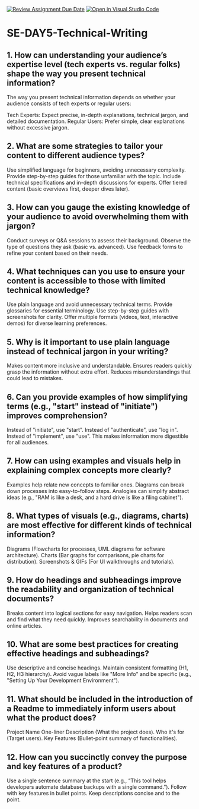 [![Review Assignment Due Date](https://classroom.github.com/assets/deadline-readme-button-22041afd0340ce965d47ae6ef1cefeee28c7c493a6346c4f15d667ab976d596c.svg)](https://classroom.github.com/a/zsAR-pyY)
[![Open in Visual Studio Code](https://classroom.github.com/assets/open-in-vscode-2e0aaae1b6195c2367325f4f02e2d04e9abb55f0b24a779b69b11b9e10269abc.svg)](https://classroom.github.com/online_ide?assignment_repo_id=18473236&assignment_repo_type=AssignmentRepo)
# SE-DAY5-Technical-Writing
## 1. How can understanding your audience’s expertise level (tech experts vs. regular folks) shape the way you present technical information?

The way you present technical information depends on whether your audience consists of tech experts or regular users:

Tech Experts: Expect precise, in-depth explanations, technical jargon, and detailed documentation.
Regular Users: Prefer simple, clear explanations without excessive jargon.

## 2. What are some strategies to tailor your content to different audience types?

Use simplified language for beginners, avoiding unnecessary complexity.
Provide step-by-step guides for those unfamiliar with the topic.
Include technical specifications and in-depth discussions for experts.
Offer tiered content (basic overviews first, deeper dives later).

## 3. How can you gauge the existing knowledge of your audience to avoid overwhelming them with jargon?

Conduct surveys or Q&A sessions to assess their background.
Observe the type of questions they ask (basic vs. advanced).
Use feedback forms to refine your content based on their needs.

## 4. What techniques can you use to ensure your content is accessible to those with limited technical knowledge?

Use plain language and avoid unnecessary technical terms.
Provide glossaries for essential terminology.
Use step-by-step guides with screenshots for clarity.
Offer multiple formats (videos, text, interactive demos) for diverse learning preferences.

## 5. Why is it important to use plain language instead of technical jargon in your writing?

Makes content more inclusive and understandable.
Ensures readers quickly grasp the information without extra effort.
Reduces misunderstandings that could lead to mistakes.

## 6. Can you provide examples of how simplifying terms (e.g., "start" instead of "initiate") improves comprehension?

Instead of "initiate", use "start".
Instead of "authenticate", use "log in".
Instead of "implement", use "use".
This makes information more digestible for all audiences.

## 7. How can using examples and visuals help in explaining complex concepts more clearly?

Examples help relate new concepts to familiar ones.
Diagrams can break down processes into easy-to-follow steps.
Analogies can simplify abstract ideas (e.g., "RAM is like a desk, and a hard drive is like a filing cabinet").

## 8. What types of visuals (e.g., diagrams, charts) are most effective for different kinds of technical information?

Diagrams (Flowcharts for processes, UML diagrams for software architecture).
Charts (Bar graphs for comparisons, pie charts for distribution).
Screenshots & GIFs (For UI walkthroughs and tutorials).

## 9. How do headings and subheadings improve the readability and organization of technical documents?

Breaks content into logical sections for easy navigation.
Helps readers scan and find what they need quickly.
Improves searchability in documents and online articles.

## 10. What are some best practices for creating effective headings and subheadings?

Use descriptive and concise headings.
Maintain consistent formatting (H1, H2, H3 hierarchy).
Avoid vague labels like "More Info" and be specific (e.g., "Setting Up Your Development Environment").

## 11. What should be included in the introduction of a Readme to immediately inform users about what the product does?

Project Name
One-liner Description (What the project does).
Who it's for (Target users).
Key Features (Bullet-point summary of functionalities).

## 12. How can you succinctly convey the purpose and key features of a product?

Use a single sentence summary at the start (e.g., “This tool helps developers automate database backups with a single command.”).
Follow with key features in bullet points.
Keep descriptions concise and to the point.
